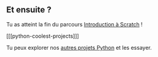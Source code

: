 ## Et ensuite ?

Tu as atteint la fin du parcours [Introduction à Scratch](https://projects.raspberrypi.org/en/pathways/python-intro) !

[[[python-coolest-projects]]]

Tu peux explorer nos [autres projets Python](https://projects.raspberrypi.org/en/projects?software%5B%5D=python) et les essayer.
